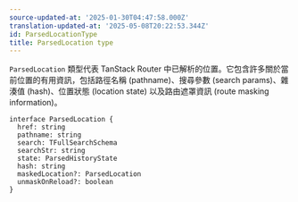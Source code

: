 ```yaml
---
source-updated-at: '2025-01-30T04:47:58.000Z'
translation-updated-at: '2025-05-08T20:22:53.344Z'
id: ParsedLocationType
title: ParsedLocation type
---
```


`ParsedLocation` 類型代表 TanStack Router 中已解析的位置。它包含許多關於當前位置的有用資訊，包括路徑名稱 (pathname)、搜尋參數 (search params)、雜湊值 (hash)、位置狀態 (location state) 以及路由遮罩資訊 (route masking information)。

```tsx
interface ParsedLocation {
  href: string
  pathname: string
  search: TFullSearchSchema
  searchStr: string
  state: ParsedHistoryState
  hash: string
  maskedLocation?: ParsedLocation
  unmaskOnReload?: boolean
}
```
